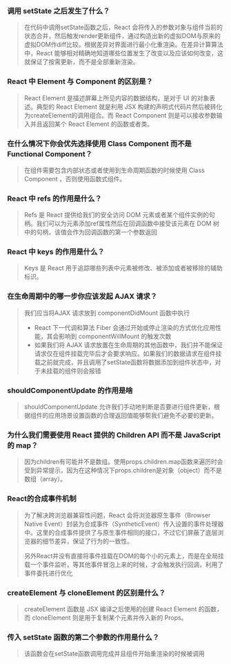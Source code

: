 ### 调用 setState 之后发生了什么？

> 在代码中调用setState函数之后，React 会将传入的参数对象与组件当前的状态合并，然后触发render更新组件，通过构造出新的虚拟DOM与原来的虚拟DOM作diff比较。根据差异对界面进行最小化重渲染。在差异计算算法中，React 能够相对精确地知道哪些位置发生了改变以及应该如何改变，这就保证了按需更新，而不是全部重新渲染。



### React 中 Element 与 Component 的区别是？

> React Element 是描述屏幕上所见内容的数据结构，是对于 UI 的对象表述。典型的 React Element 就是利用 JSX 构建的声明式代码片然后被转化为createElement的调用组合。而 React Component 则是可以接收参数输入并且返回某个 React Element 的函数或者类。



### 在什么情况下你会优先选择使用 Class Component 而不是 Functional Component？

> 在组件需要包含内部状态或者使用到生命周期函数的时候使用 Class Component ，否则使用函数式组件。



### React 中 refs 的作用是什么？

> Refs 是 React 提供给我们的安全访问 DOM 元素或者某个组件实例的句柄。我们可以为元素添加ref属性然后在回调函数中接受该元素在 DOM 树中的句柄，该值会作为回调函数的第一个参数返回



### React 中 keys 的作用是什么？

> Keys 是 React 用于追踪哪些列表中元素被修改、被添加或者被移除的辅助标识。



### 在生命周期中的哪一步你应该发起 AJAX 请求？

> 我们应当将AJAX 请求放到 componentDidMount 函数中执行
>
> - React 下一代调和算法 Fiber 会通过开始或停止渲染的方式优化应用性能，其会影响到 componentWillMount 的触发次数
> - 如果我们将 AJAX 请求放置在生命周期的其他函数中，我们并不能保证请求仅在组件挂载完毕后才会要求响应。如果我们的数据请求在组件挂载之前就完成，并且调用了setState函数将数据添加到组件状态中，对于未挂载的组件则会报错



### shouldComponentUpdate 的作用是啥

> shouldComponentUpdate 允许我们手动地判断是否要进行组件更新，根据组件的应用场景设置函数的合理返回值能够帮我们避免不必要的更新。



### 为什么我们需要使用 React 提供的 Children API 而不是 JavaScript 的 map？

> 因为children有可能并不是数组。使用props.children.map函数来遍历时会受到异常提示，因为在这种情况下props.children是对象（object）而不是数组（array）。



### React的合成事件机制

> 为了解决跨浏览器兼容性问题，React 会将浏览器原生事件（Browser Native Event）封装为合成事件（SyntheticEvent）传入设置的事件处理器中。这里的合成事件提供了与原生事件相同的接口，不过它们屏蔽了底层浏览器的细节差异，保证了行为的一致性。
>
> 另外React并没有直接将事件挂载在DOM的每个小的元素上，而是在全局挂载一个事件监听，等其他事件冒泡上来的时候，才会触发执行回调，利用了事件委托进行优化



### createElement 与 cloneElement 的区别是什么？

> createElement 函数是 JSX 编译之后使用的创建 React Element 的函数，而 cloneElement 则是用于复制某个元素并传入新的 Props。



### 传入 setState 函数的第二个参数的作用是什么？

> 该函数会在setState函数调用完成并且组件开始重渲染的时候被调用

